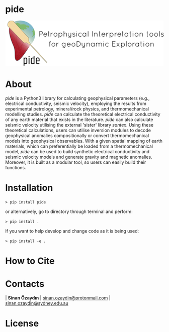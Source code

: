 # pide
<img src="./docs/figures/pide_logo_0.png">

# About
*pide* is a Python3 library for calculating geophysical parameters (e.g., electrical conductivity, seismic velocity), employing the results from experimental petrology, mineral/rock physics, and thermomechanical modelling studies. *pide* can calculate the theoretical electrical conductivity of any earth material that exists in the literature. *pide* can also calculate seismic velocity utilising the external 'sister' library *santex*. Using these theoretical calculations, users can utilise inversion modules to decode geophysical anomalies compositionally or convert thermomechanical models into geophysical observables. With a given spatial mapping of earth materials, which can preferentially be loaded from a thermomechanical model, *pide*  can be used to build synthetic electrical conductivity and seismic velocity models and generate gravity and magnetic anomalies. Moreover, it is built as a modular tool, so users can easily build their functions.

# Installation

`> pip install pide`

or alternatively, go to directory through terminal and perform:

`> pip install .`

If you want to help develop and change code as it is being used:

`> pip install -e .`

# How to Cite

# Contacts

| **Sinan Özaydın** | sinan.ozaydin@protonmail.com | sinan.ozaydin@sydney.edu.au

# License

